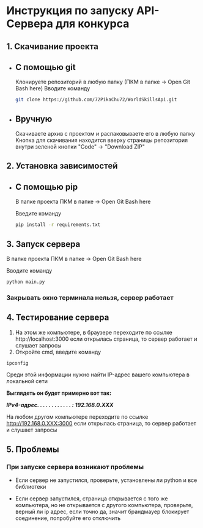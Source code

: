 # Инструкция по запуску API-Сервера для конкурса

## 1. Скачивание проекта
- С помощью git
    -
    Клонируете репозиторий в любую папку (ПКМ в папке -> Open Git Bash here)
    Вводите команду
    ```bash
    git clone https://github.com/72PikaChu72/WorldSkillsApi.git
    ```
- Вручную
    -
    Скачиваете архив с проектом и распаковываете его в любую папку
    Кнопка для скачивания находится вверху страницы репозитория внутри зеленой кнопки "Code" -> "Download ZIP"

## 2. Установка зависимостей
- С помощью pip
    -
    В папке проекта ПКМ в папке -> Open Git Bash here

    Введите команду 
    ```bash
    pip install -r requirements.txt
    ```
## 3. Запуск сервера
В папке проекта ПКМ в папке -> Open Git Bash here

Вводите команду
```bash
python main.py
```

### __Закрывать окно терминала нельзя, сервер работает__

## 4. Тестирование сервера
1. На этом же компьютере, в браузере переходите по ссылке http://localhost:3000 если открылась страница, то сервер работает и слушает запросы
2. Откройте cmd, введите команду 
```bash 
ipconfig
```
Среди этой информации нужно найти IP-адрес вашего компьютера в локальной сети

__Выглядеть он будет примерно вот так:__

___IPv4-адрес. . . . . . . . . . . . : 192.168.0.XXX___


На любом другом компьютере переходите по ссылке http://192.168.0.XXX:3000 если открылась страница, то сервер работает и слушает запросы

## 5. Проблемы

### __При запуске сервера возникают проблемы__

- Если сервер не запустился, проверьте, установлены ли python и все библиотеки

- Если сервер запустился, страница открывается с того же компьютера, но не открывается с другого компьютера, проверьте, верный ли ip адрес, если точно да, значит брандмауер блокирует соединение, попробуйте его отключить